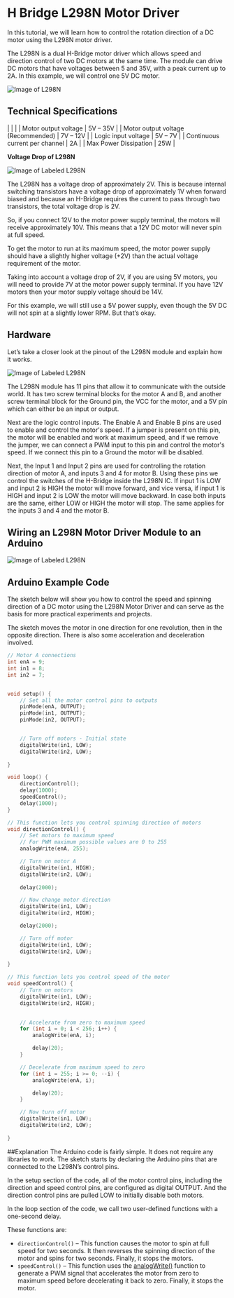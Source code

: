 # H Bridge L298N Motor Driver

In this tutorial, we will learn how to control the rotation direction of a DC motor using the L298N motor driver. 

The L298N is a dual H-Bridge motor driver which allows speed and direction control of two DC motors at the same time. The module can drive DC motors that have voltages between 5 and 35V, with a peak current up to 2A. In this example, we will control one 5V DC motor.

![Image of L298N](./Images/L298N-Motor.webp)

## Technical Specifications
|  |  |
| Motor output voltage | 5V – 35V |
| Motor output voltage (Recommended) | 7V – 12V |
| Logic input voltage | 5V – 7V |
| Continuous current per channel | 2A |
| Max Power Dissipation | 25W |

**Voltage Drop of L298N**

![Image of Labeled L298N](./Images/voltage-drop.png)

The L298N has a voltage drop of approximately 2V. This is because internal switching transistors have a voltage drop of approximately 1V when forward biased and because an H-Bridge requires the current to pass through two transistors, the total voltage drop is 2V.

So, if you connect 12V to the motor power supply terminal, the motors will receive approximately 10V. This means that a 12V DC motor will never spin at full speed.

To get the motor to run at its maximum speed, the motor power supply should have a slightly higher voltage (+2V) than the actual voltage requirement of the motor.

Taking into account a voltage drop of 2V, if you are using 5V motors, you will need to provide 7V at the motor power supply terminal. If you have 12V motors then your motor supply voltage should be 14V.

For this example, we will still use a 5V power supply, even though the 5V DC will not spin at a slightly lower RPM. But that’s okay.

## Hardware
Let’s take a closer look at the pinout of the L298N module and explain how it works. 

![Image of Labeled L298N](./Images/L298N-Module-Pinout.jpeg)

The L298N module has 11 pins that allow it to communicate with the outside world. It has two screw terminal blocks for the motor A and B, and another screw terminal block for the Ground pin, the VCC for the motor, and a 5V pin which can either be an input or output.

Next are the logic control inputs. The Enable A and Enable B pins are used to enable and control the motor's speed. If a jumper is present on this pin, the motor will be enabled and work at maximum speed, and if we remove the jumper, we can connect a PWM input to this pin and control the motor's speed. If we connect this pin to a Ground the motor will be disabled.

Next, the Input 1 and Input 2 pins are used for controlling the rotation direction of motor A, and inputs 3 and 4 for motor B. Using these pins we control the switches of the H-Bridge inside the L298N IC. If input 1 is LOW and input 2 is HIGH the motor will move forward, and vice versa, if input 1 is HIGH and input 2 is LOW the motor will move backward. In case both inputs are the same, either LOW or HIGH the motor will stop. The same applies for the inputs 3 and 4 and the motor B.

## Wiring an L298N Motor Driver Module to an Arduino
![Image of Labeled L298N](./Images/circuit-diagram.png)


## Arduino Example Code
The sketch below will show you how to control the speed and spinning direction of a DC motor using the L298N Motor Driver and can serve as the basis for more practical experiments and projects.

The sketch moves the motor in one direction for one revolution, then in the opposite direction. There is also some acceleration and deceleration involved.

```C++
// Motor A connections
int enA = 9;
int in1 = 8;
int in2 = 7;


void setup() {
	// Set all the motor control pins to outputs
	pinMode(enA, OUTPUT);
	pinMode(in1, OUTPUT);
	pinMode(in2, OUTPUT);


	// Turn off motors - Initial state
	digitalWrite(in1, LOW);
	digitalWrite(in2, LOW);
	
}

void loop() {
	directionControl();
	delay(1000);
	speedControl();
	delay(1000);
}

// This function lets you control spinning direction of motors
void directionControl() {
	// Set motors to maximum speed
	// For PWM maximum possible values are 0 to 255
	analogWrite(enA, 255);

	// Turn on motor A
	digitalWrite(in1, HIGH);
	digitalWrite(in2, LOW);
	
	delay(2000);

	// Now change motor direction
	digitalWrite(in1, LOW);
	digitalWrite(in2, HIGH);

	delay(2000);

	// Turn off motor
	digitalWrite(in1, LOW);
	digitalWrite(in2, LOW);
	
}

// This function lets you control speed of the motor
void speedControl() {
	// Turn on motors
	digitalWrite(in1, LOW);
	digitalWrite(in2, HIGH);
	

	// Accelerate from zero to maximum speed
	for (int i = 0; i < 256; i++) {
		analogWrite(enA, i);

		delay(20);
	}

	// Decelerate from maximum speed to zero
	for (int i = 255; i >= 0; --i) {
		analogWrite(enA, i);

		delay(20);
	}

	// Now turn off motor
	digitalWrite(in1, LOW);
	digitalWrite(in2, LOW);
	
}
```

##Explanation
The Arduino code is fairly simple. It does not require any libraries to work. The sketch starts by declaring the Arduino pins that are connected to the L298N’s control pins.

In the setup section of the code, all of the motor control pins, including the direction and speed control pins, are configured as digital OUTPUT. And the direction control pins are pulled LOW to initially disable both motors.

In the loop section of the code, we call two user-defined functions with a one-second delay.

These functions are:

- `directionControl()` – This function causes the motor to spin at full speed for two seconds. It then reverses the spinning direction of the motor and spins for two seconds. Finally, it stops the motors.
- `speedControl()` – This function uses the [analogWrite()](https://www.arduino.cc/reference/en/language/functions/analog-io/analogwrite/) function to generate a PWM signal that accelerates the motor from zero to maximum speed before decelerating it back to zero. Finally, it stops the motor.

